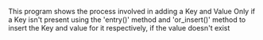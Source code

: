 This program shows the process involved in adding a Key and Value Only if a Key isn't
present using the 'entry()' method  and 'or_insert()' method to insert the Key and 
value for it respectively, if the value doesn't exist
